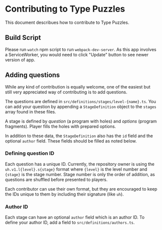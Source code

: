 # Contributing to Type Puzzles

This document describues how to contribute to Type Puzzles.

## Build Script

Please run `watch` npm script to run `webpack-dev-server`. As this app involves a ServiceWorker, you would need to click "Update" button to see newer version of app.

## Adding questions

While any kind of contribution is equally welcome, one of the easiest but still very appreciated way of contributing is to add questions.

The questions are defined in `src/definitions/stages/level-{name}.ts`. You can add your question by appending a `StageDefinition` object to the `stages` array found in these files.

A stage is defined by _question_ (a program with holes) and _options_ (program fragments). Player fills the holes with prepared options.

In addition to these data, the `StageDefinition` also has the `id` field and the optional `author` field. These fields should be filled as noted below.

### Defining question ID

Each question has a unique ID. Currently, the repository owner is using the `uh.v1.l{level}.s{stage}` format where `{level}` is the level number and `{stage}` is the stage number. Stage number is only the order of addition, as questions are shuffled before presented to players.

Each contributor can use their own format, but they are encouraged to keep the IDs unique to them by including their signature (like `uh`).

### Author ID

Each stage can have an optional `author` field which is an author ID.
To define your author ID, add a field to `src/definitions/authors.ts`.
